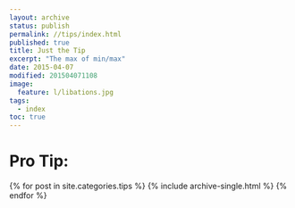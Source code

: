 ```yaml
---
layout: archive
status: publish
permalink: //tips/index.html
published: true
title: Just the Tip
excerpt: "The max of min/max"
date: 2015-04-07
modified: 201504071108
image:
  feature: l/libations.jpg
tags: 
  - index
toc: true
---
```


# Pro Tip:

<div class="bullets">
{% for post in site.categories.tips %}
  {% include archive-single.html %}
{% endfor %}
</div><!-- /.bullets -->
